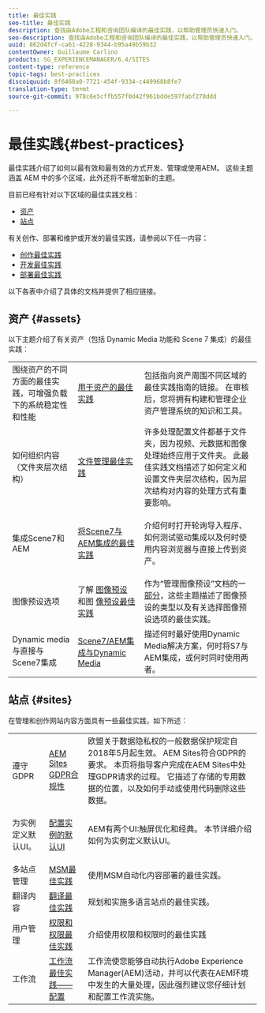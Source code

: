 ```yaml
---
title: 最佳实践
seo-title: 最佳实践
description: 查找由Adobe工程和咨询团队编译的最佳实践，以帮助管理员快速入门。
seo-description: 查找由Adobe工程和咨询团队编译的最佳实践，以帮助管理员快速入门。
uuid: 862d4fcf-ca61-4228-9344-b95a49b59b32
contentOwner: Guillaume Carlino
products: SG_EXPERIENCEMANAGER/6.4/SITES
content-type: reference
topic-tags: best-practices
discoiquuid: 8f6468a0-7721-454f-9334-c449968b8fe7
translation-type: tm+mt
source-git-commit: 978c6e5cffb557f0d42f961bdde597fabf278ddd

---
```



# 最佳实践{#best-practices}

最佳实践介绍了如何以最有效和最有效的方式开发、管理或使用AEM。 这些主题涵盖 AEM 中的多个区域，此外还将不断增加新的主题。

目前已经有针对以下区域的最佳实践文档：

* [资产](#assets)
* [站点](#sites)

有关创作、部署和维护或开发的最佳实践，请参阅以下任一内容：

* [创作最佳实践](/help/sites-authoring/best-practices.md)
* [开发最佳实践](/help/sites-developing/best-practices.md)
* [部署最佳实践](/help/sites-deploying/best-practices.md)

以下各表中介绍了具体的文档并提供了相应链接。

## 资产 {#assets}

以下主题介绍了有关资产（包括 Dynamic Media 功能和 Scene 7 集成）的最佳实践：

<table> 
 <tbody>
  <tr>
   <td>围绕资产的不同方面的最佳实践，可增强负载下的系统稳定性和性能</td> 
   <td><a href="/help/assets/organize-assets.md">用于资产的最佳实践</a></td> 
   <td>包括指向资产周围不同区域的最佳实践指南的链接。 在审核后，您将拥有构建和管理企业资产管理系统的知识和工具。</td> 
  </tr>
  <tr>
   <td>如何组织内容（文件夹层次结构）</td> 
   <td><a href="/help/assets/organize-assets.md">文件管理最佳实践</a></td> 
   <td>许多处理配置文件都基于文件夹，因为视频、元数据和图像处理始终应用于文件夹。 此最佳实践文档描述了如何定义和设置文件夹层次结构，因为层次结构对内容的处理方式有重要影响。 </td> 
  </tr>
  <tr>
   <td>集成Scene7和AEM</td> 
   <td><a href="/help/sites-administering/scene7.md#best-practices-for-integrating-scene-with-aem">将Scene7与AEM集成的最佳实践</a></td> 
   <td><p>介绍何时打开轮询导入程序、如何测试驱动集成以及何时使用内容浏览器与直接上传到资产。</p> </td> 
  </tr>
  <tr>
   <td>图像预设选项</td> 
   <td>了解 <a href="/help/assets/managing-image-presets.md#understanding-image-presets">图像预设</a> 和图 <a href="/help/assets/managing-image-presets.md#image-preset-options">像预设最佳实践</a></td> 
   <td>作为“管理图像预设”文档的一 <a href="/help/assets/managing-image-presets.md">部分</a>，这些主题描述了图像预设的类型以及有关选择图像预设选项的最佳实践。</td> 
  </tr>
  <tr>
   <td>Dynamic media与直接与Scene7集成</td> 
   <td><a href="/help/sites-administering/scene7.md#aem-scene-integration-versus-dynamic-media">Scene7/AEM集成与Dynamic Media</a></td> 
   <td>描述何时最好使用Dynamic Media解决方案，何时将S7与AEM集成，或何时同时使用两者。</td> 
  </tr>
 </tbody>
</table>

## 站点 {#sites}

在管理和创作网站内容方面具有一些最佳实践，如下所述：

<table> 
 <tbody>
  <tr>
   <td>遵守GDPR</td> 
   <td><a href="/help/sites-administering/gdpr-compliance-sites.md">AEM Sites GDPR合规性</a></td> 
   <td>欧盟关于数据隐私权的一般数据保护规定自2018年5月起生效。 AEM Sites符合GDPR的要求。 本页将指导客户完成在AEM Sites中处理GDPR请求的过程。 它描述了存储的专用数据的位置，以及如何手动或使用代码删除这些数据。</td> 
  </tr>
  <tr>
   <td>为实例定义默认UI。</td> 
   <td><p><a href="/help/sites-authoring/select-ui.md#configuring-the-default-ui-for-your-instance">配置实例的默认UI</a></p> </td> 
   <td>AEM有两个UI:触屏优化和经典。 本节详细介绍如何为实例定义默认UI。</td> 
  </tr>
  <tr>
   <td>多站点管理</td> 
   <td><a href="/help/sites-administering/msm-best-practices.md">MSM最佳实践</a></td> 
   <td>使用MSM自动化内容部署的最佳实践。 </td> 
  </tr>
  <tr>
   <td>翻译内容</td> 
   <td><a href="/help/sites-administering/tc-bp.md">翻译最佳实践</a></td> 
   <td>规划和实施多语言站点的最佳实践。</td> 
  </tr>
  <tr>
   <td>用户管理</td> 
   <td><a href="/help/sites-administering/security.md#best-practices">权限和权限最佳实践</a></td> 
   <td>介绍使用权限和权限时的最佳实践 </td> 
  </tr>
  <tr>
   <td>工作流</td> 
   <td><a href="/help/sites-developing/workflows-best-practices.md#configuration">工作流最佳实践——配置</a></td> 
   <td>工作流使您能够自动执行Adobe Experience Manager(AEM)活动，并可以代表在AEM环境中发生的大量处理，因此强烈建议您仔细计划和配置工作流实施。</td> 
  </tr>
 </tbody>
</table>

